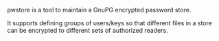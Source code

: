 pwstore is a tool to maintain a GnuPG encrypted password store.

It supports defining groups of users/keys so that different files
in a store can be encrypted to different sets of authorized readers.
